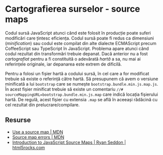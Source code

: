 # Cartografierea surselor - source maps

Codul sursă JavaScript atunci când este folosit în producție poate suferi modificări care țintesc eficiența. Codul sursă poate fi redus ca dimensiuni (*minification*) sau codul este compilat din alte dialecte ECMAScript precum CoffeeScript sau TypeScript în JavaScript. Problema apare atunci când codul rezultat din transformări trebuie depanat. Dacă anterior nu a fost *cartografiat* pentru a fi constituită o adevărată *hartă* a sa, nu mai ai referințele originale, iar depanarea este extrem de dificilă.

Pentru a folosi un fișier hartă a codului sursă, în cel care a for modificat trebuie să existe o referință către hartă. Să presupunem că avem o versiune minificată a lui `bootstrap` care se numește `bootstrap.bundle.min.js.map.js`. În acest fișier minificat trebuie să existe un comentariu `//# sourceMappingURL=bootstrap.bundle.min.js.map` care indică locația fișierului hartă. De regulă, acest fișier cu extensia `.map` se află în aceeași rădăcină cu cel rezultat din prelucrare/compilare.

## Resurse

- [Use a source map | MDN](https://developer.mozilla.org/en-US/docs/Tools/Debugger/How_to/Use_a_source_map)
- [Source map errors | MDN](https://developer.mozilla.org/en-US/docs/Tools/Debugger/Source_map_errors)
- [Introduction to JavaScript Source Maps | Ryan Seddon | html5rocks.com](https://www.html5rocks.com/en/tutorials/developertools/sourcemaps/)
